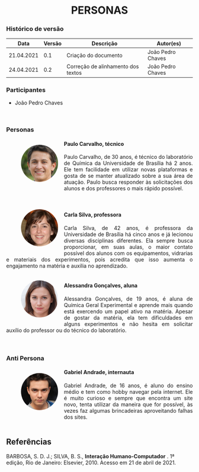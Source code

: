 # <center> PERSONAS

### Histórico de versão

|Data | Versão | Descrição | Autor(es)|
| -- | -- | -- | -- |
| 21.04.2021 | 0.1 | Criação do documento | João Pedro Chaves |
| 24.04.2021 | 0.2 | Correção de alinhamento dos textos | João Pedro Chaves |

### Participantes

* João Pedro Chaves
<br>

### Personas

<figure style="float:left;margin-right:16px;">
  <img src="../../imagens/personas/Persona2.png" alt="drawing" style="width:100px;height:100px;border-radius: 50%;"/>
</figure>

#### Paulo Carvalho, técnico
<div align="justify">Paulo Carvalho, de 30 anos, é técnico do laboratório de Química da Universidade de Brasília há 2 anos. Ele tem facilidade em utilizar novas plataformas e gosta de se manter atualizado sobre a sua área de atuação. Paulo busca responder às solicitações dos alunos e dos professores o mais rápido possível.
</div>
<br><br>

<figure style="float:left;margin-right:16px;">
  <img src="../../imagens/personas/Persona1.png" alt="drawing" style="width:100px;height:100px;border-radius: 50%;"/>
</figure>

#### Carla Silva, professora
<div align="justify">Carla Silva, de 42 anos, é professora da Universidade de Brasília há cinco anos e já lecionou diversas disciplinas diferentes. Ela sempre busca proporcionar, em suas aulas, o maior contato possível dos alunos com os equipamentos, vidrarias e materiais dos experimentos, pois acredita que isso aumenta o engajamento na matéria e auxilia no aprendizado.  
</div>
<br>

<figure style="float:left;margin-right:16px;">
  <img src="../../imagens/personas/Persona3.png" alt="drawing" style="width:100px;height:100px;border-radius: 50%;"/>
</figure>

#### Alessandra Gonçalves, aluna
<div align="justify">Alessandra Gonçalves, de 19 anos, é aluna de Química Geral Experimental e aprende mais quando está exercendo um papel ativo na matéria. Apesar de gostar da matéria, ela tem dificuldades em alguns experimentos e não hesita em solicitar auxílio do professor ou do técnico do laboratório. 
</div>
<br><br>

### Anti Persona

<figure style="float:left;margin-right:16px;">
  <img src="../../imagens/personas/Persona4.png" alt="drawing" style="width:100px;height:100px;border-radius: 50%;"/>
</figure>

#### Gabriel Andrade, internauta
<div align="justify">Gabriel Andrade, de 16 anos, é aluno do ensino médio e tem como hobby navegar pela internet. Ele é muito curioso e sempre que encontra um site novo, tenta utilizar da maneira que for possível, às vezes faz algumas brincadeiras aproveitando falhas dos sites.
</div>
<br>

## Referências
 BARBOSA, S. D. J.; SILVA, B. S., **Interação Humano-Computador** . 1ª edição, Rio de Janeiro: Elsevier, 2010. Acesso em 21 de abril de 2021.